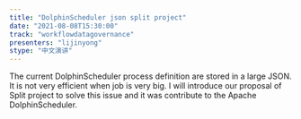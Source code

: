 ```yaml
---
title: "DolphinScheduler json split project"
date: "2021-08-08T15:30:00" 
track: "workflowdatagovernance"
presenters: "lijinyong"
stype: "中文演讲"
---
```

The current DolphinScheduler process definition are stored in a large JSON. It is not very efficient when job is very big. I will introduce our proposal of Split project to solve this issue and it was contribute to the Apache DolphinScheduler.